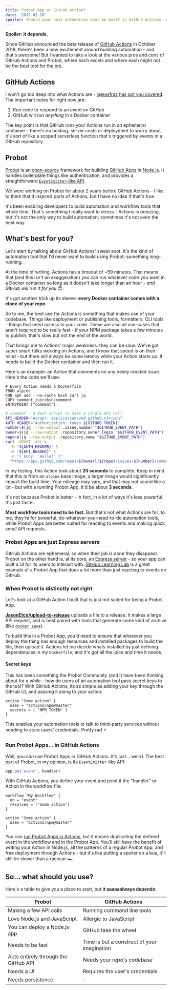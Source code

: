 ```yaml
---
title: Probot App or GitHub Action?
date: '2019-01-20'
spoiler: Should your next automation tool be built in GitHub Actions, or as a separate service with Probot?
---
```


**Spoiler: it depends.**

Since GitHub announced the beta release of [GitHub Actions](https://github.com/features/actions) in October 2018, there's been a new excitement around building automation - and that's awesome! But I wanted to take a look at the various pros and cons of GitHub Actions and Probot, where each excels and where each might not be the best tool for the job.

## GitHub Actions

I won't go too deep into what Actions are - [@jessfraz](https://twitter.com/jessfraz) [has got you covered](https://blog.jessfraz.com/post/the-life-of-a-github-action/). The important notes for right now are:

1. Run code to respond to an event on GitHub
2. GitHub will run *anything* in a Docker container

The key point is that GitHub runs your Actions run in an ephemeral container - there's no hosting, server costs or deployment to worry about. It's sort of like a scoped serverless function that's triggered by events in a GitHub repository.

## Probot

[Probot](https://probot.github.io) is an [open-source](https://github.com/probot/probot) framework for building [GitHub Apps](https://developer.github.com/apps/) in [Node.js](https://nodejs.org). It handles boilerplate things like authentication, and provides a straightforward [`EventEmitter`-like API](https://probot.github.io/docs/hello-world/).

We were working on Probot for about 2 years before GitHub Actions - I like to think that it inspired parts of Actions, but I have no idea if that's true.

It's been enabling developers to build automation and workflow tools that whole time. That's something I really want to stress - Actions is _amazing_, but it's not the only way to build automation; sometimes it's not even the best way.

## What's best for you?

Let's start by talking about GitHub Actions' sweet spot. It's the kind of automation tool that I'd never want to build using Probot: something long-running.

At the time of writing, Actions has a timeout of ~59 minutes. That means that (and this isn't an exaggeration) you can run whatever code you want in a Docker container so long as it doesn't take longer than an hour - _and GitHub will run it for you_ 😍.

It's got another trick up its sleeve: **every Docker container comes with a clone of your repo**.

So to me, the best use for Actions is something that makes use of your codebase. Things like deployment or publishing tools, formatters, CLI tools - things that need access to your code. These are also all use-cases that aren't required to be really fast - if your NPM package takes a few minutes to publish, that's slow but not the end of the world.

That brings me to Actions' major weakness: they can be slow. We've got super smart folks working on Actions, and I know that speed is on their mind - but there will always be some latency while your Action starts up. It needs to build the Docker container and then run it.

Here's an example: an Action that comments on any newly created issue. Here's the code we'll use:

```docker
# Every Action needs a Dockerfile
FROM alpine
RUN	apk add --no-cache bash curl jq
COPY comment /usr/bin/comment
ENTRYPOINT ["comment"]
```

```bash
# comment - a Bash script to make a single API call
API_HEADER="Accept: application/vnd.github.v3+json"
AUTH_HEADER="Authorization: token ${GITHUB_TOKEN}"
number=$(jq --raw-output .issue.number "$GITHUB_EVENT_PATH")
owner=$(jq --raw-output .repository.owner.login "$GITHUB_EVENT_PATH")
repo=$(jq --raw-output .repository.name "$GITHUB_EVENT_PATH")
curl -XPOST -sSL \
  -H "${AUTH_HEADER}" \
  -H "${API_HEADER}" \
  -d "{ body: 'Hello!' }"
  "https://api.github.com/repos/${owner}/${repo}/issues/${number}/comments"
```

In my testing, this Action took about **20 seconds** to complete. Keep in mind that this is from an `alpine` base image; a larger image would significantly impact the build time. Your mileage may vary, and that may not sound like a lot - but with a running Probot App, it'd be about **3 seconds**.

It's not because Probot is better - in fact, in a lot of ways it's less powerful. It's just faster.

**Most workflow tools need to be fast.** But that's not what Actions are for; to me, they're for powerful, do-whatever-you-need-to-do automation tools, while Probot Apps are better suited for reacting to events and making quick, _small_ API requests.

### Probot Apps are just Express servers

GitHub Actions are ephemeral, so when their job is done they disappear. Probot on the other hand is, at its core, an [Express server](https://expressjs.com/) - so your app can built a UI for its users to interact with. [GitHub Learning Lab](https://lab.github.com) is a great example of a Probot App that does a lot more than just reacting to events on GitHub.

### When Probot is distinctly not right

Let's look at a GitHub Action I built that is just not suited for being a Probot App.

[**JasonEtco/upload-to-release**](https://github.com/JasonEtco/upload-to-release) uploads a file to a release. It makes a large API request, and is best paired with tools that generate some kind of archive (like [`docker save`](https://docs.docker.com/engine/reference/commandline/save/)).

To build this in a Probot App, you'd need to ensure that wherever you deploy the thing has enough resources and installed packages to build the file, then upload it. Actions let me decide whats installed by just defining dependencies in my `Dockerfile`, and it's got all the juice and time it needs.

#### Secret keys

This has been something the Probot Community (and I) have been thinking about for a while - how do users of an automation tool pass secret keys to the tool? With GitHub Actions, its as simple as adding your key through the GitHub UI, and passing it along to your action:

```hcl
action "Some action" {
  uses = "actions/npm@master"
  secrets = [ "NPM_TOKEN" ]
}
```

This enables your automation tools to talk to third-party services without needing to store users' credentials. Pretty rad ⚡

### Run Probot Apps... in GitHub Actions

Well, you _can_ use Probot Apps in GitHub Actions. It's just... weird. The best part of Probot, in my opinion, is its `EventEmitter`-like API:

```js
app.on('event', handler)
```

With GitHub Actions, you define your event and point it the "handler" or Action in the workflow file:

```hcl
workflow "My Workflow" {
  on = "event"
  resolves = ["Some action"]
}

action "Some action" {
  uses = "actions/npm@master"
}
```

You can [run Probot Apps in Actions](https://probot.github.io/docs/deployment#github-actions), but it means duplicating the defined event in the workflow and in the Probot App. You'll still have the benefit of writing your Action in Node.js, all the patterns of a regular Probot App, and free deployment through Actions - but it's like putting a spoiler on a bus, it'll still be slower than a racecar 🏎️

## So... what should you use?

Here's a table to give you a place to start, but **it aaaaaalways depends**:

| Probot | GitHub Actions |
| --- | --- |
| Making a few API calls | Running command line tools |
| Love Node.js and JavaScript | Allergic to JavaScript |
| You can deploy a Node.js app | GitHub take the wheel |
| Needs to be fast | Time is but a construct of your imagination |
| Acts entirely through the GitHub API | Needs your repo's codebase |
| Needs a UI | Requires the user's credentials |
| Needs persistence | - |
